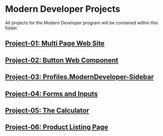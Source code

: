 # Modern Developer Projects
All projects for the Modern Developer program will be contained within this folder.

## [Project-01: Multi Page Web Site](moderndeveloper-projects/Multi-Page-Web-Site)
## [Project-02: Button Web Component](moderndeveloper-projects/Button-Web-Component)
## [Project-03: Profiles.ModernDeveloper-Sidebar](moderndeveloper-projects/Profiles-ModernDeveloper-Sidebar)
## [Project-04: Forms and Inputs](../moderndeveloper-webcomponents/)
## [Project-05: The Calculator](moderndeveloper-projects/Calculator)
## [Project-06: Product Listing Page](moderndeveloper-projects/Product-Listing-Page)

